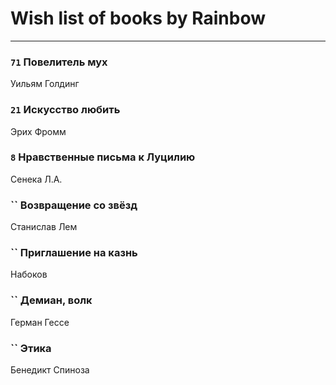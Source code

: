 # Wish list of books by Rainbow
---

### `71` Повелитель мух
Уильям Голдинг

### `21` Искусство любить
Эрих Фромм

### `8` Нравственные письма к Луцилию
Сенека Л.А.

### `` Возвращение со звёзд
Станислав Лем

### `` Приглашение на казнь
Набоков

### `` Демиан, волк
Герман Гессе

### `` Этика
Бенедикт Спиноза

